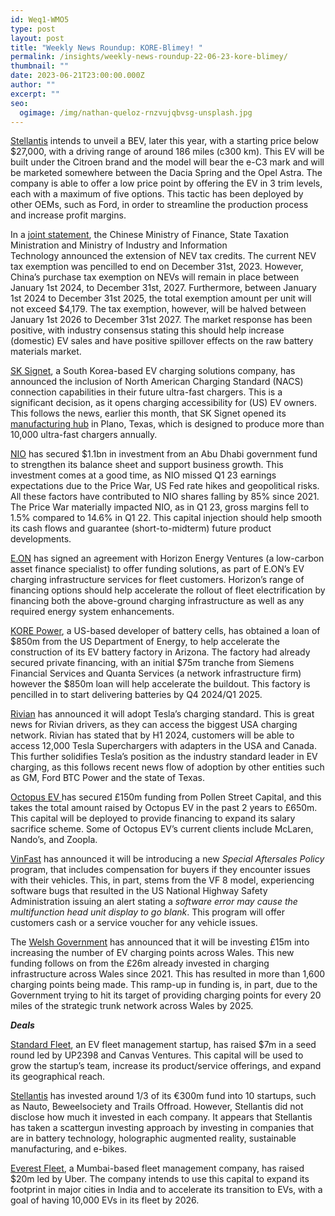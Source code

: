```yaml
---
id: Weq1-WMO5
type: post
layout: post
title: "Weekly News Roundup: KORE-Blimey! "
permalink: /insights/weekly-news-roundup-22-06-23-kore-blimey/
thumbnail: ""
date: 2023-06-21T23:00:00.000Z
author: ""
excerpt: ""
seo:
  ogimage: /img/nathan-queloz-rnzvujqbvsg-unsplash.jpg
---
```

[Stellantis](https://insideevs.com/news/672645/stellantis-affordable-ev-186-miles-range/) intends to unveil a BEV, later this year, with a starting price below $27,000, with a driving range of around 186 miles (c300 km). This EV will be built under the Citroen brand and the model will bear the e-C3 mark and will be marketed somewhere between the Dacia Spring and the Opel Astra. The company is able to offer a low price point by offering the EV in 3 trim levels, each with a maximum of five options. This tactic has been deployed by other OEMs, such as Ford, in order to streamline the production process and increase profit margins.

In a [joint statement](<https://www.fastmarkets.com/insights/china-extends-nev-purchase-tax-breaks-to-2027#:~:text=China%20will%20extend%20its%20tax,NEVs)%20between%202024%20and%202027&text=The%20joint%20announcement%20was%20made,Technology%20on%20Wednesday%20June%2021.>), the Chinese Ministry of Finance, State Taxation Ministration and Ministry of Industry and Information Technology announced the extension of NEV tax credits. The current NEV tax exemption was pencilled to end on December 31st, 2023. However, China’s purchase tax exemption on NEVs will remain in place between January 1st 2024, to December 31st, 2027. Furthermore, between January 1st 2024 to December 31st 2025, the total exemption amount per unit will not exceed $4,179. The tax exemption, however, will be halved between January 1st 2026 to December 31st 2027. The market response has been positive, with industry consensus stating this should help increase (domestic) EV sales and have positive spillover effects on the raw battery materials market.

[SK Signet](https://theevreport.com/sk-signet-enhances-ev-charger-offerings-with-nacs-compatibility), a South Korea-based EV charging solutions company, has announced the inclusion of North American Charging Standard (NACS) connection capabilities in their future ultra-fast chargers. This is a significant decision, as it opens charging accessibility for (US) EV owners. This follows the news, earlier this month, that SK Signet opened its [manufacturing hub](https://eng.sk.com/news/sk-signet-celebrates-grand-opening-of-new-plano-based-ev-charger-manufacturing-facility) in Plano, Texas, which is designed to produce more than 10,000 ultra-fast chargers annually.

[NIO](https://cnevpost.com/2023/06/20/nio-secures-1-1-billion-investment-from-abu-dhabi-fund/) has secured $1.1bn in investment from an Abu Dhabi government fund to strengthen its balance sheet and support business growth. This investment comes at a good time, as NIO missed Q1 23 earnings expectations due to the Price War, US Fed rate hikes and geopolitical risks. All these factors have contributed to NIO shares falling by 85% since 2021. The Price War materially impacted NIO, as in Q1 23, gross margins fell to 1.5% compared to 14.6% in Q1 22. This capital injection should help smooth its cash flows and guarantee (short-to-midterm) future product developments.

[E.ON](https://www.horizonev.co.uk/eon-partnership/?mkt_tok=NTIwLVJYUC0wMDMAAAGMfVYdTuy76YHKQL3eXIslxhhrqCgVDOo9udGn3mpEUqpy2caALVK6VqFLxdLtipx25nMR1LbB-uKqk7hSxZHJOy2M5kTTTVhSoqmGn6c8clOYn6XKUg#:~:text=E.ON%20has%20signed%20a%20landmark%20agreement%20with%20leading,E.ON%E2%80%99s%20EV%20charging%20infrastructure%20services%20for%20fleet%20customers.) has signed an agreement with Horizon Energy Ventures (a low-carbon asset finance specialist) to offer funding solutions, as part of E.ON’s EV charging infrastructure services for fleet customers. Horizon’s range of financing options should help accelerate the rollout of fleet electrification by financing both the above-ground charging infrastructure as well as any required energy system enhancements.

[KORE Power](https://electrek.co/2023/06/09/kore-power-ev-battery-factory/?mkt_tok=NTIwLVJYUC0wMDMAAAGMfVYdT6PPbjFPtbUvVTcb7NqnXoV2DtVTuzYu7GWZtb_xDPMAh-B2B2z3iDj1mSJON8beG8pvHVUkr47ncQysDRnt2_Yj4uobvApwqp6szc7sTn3eKQ), a US-based developer of battery cells, has obtained a loan of $850m from the US Department of Energy, to help accelerate the construction of its EV battery factory in Arizona. The factory had already secured private financing, with an initial $75m tranche from Siemens Financial Services and Quanta Services (a network infrastructure firm) however the $850m loan will help accelerate the buildout. This factory is pencilled in to start delivering batteries by Q4 2024/Q1 2025.

[Rivian](https://www.reuters.com/business/autos-transportation/ev-maker-rivian-adopt-teslas-charging-standard-2023-06-20/) has announced it will adopt Tesla’s charging standard. This is great news for Rivian drivers, as they can access the biggest USA charging network. Rivian has stated that by H1 2024, customers will be able to access 12,000 Tesla Superchargers with adapters in the USA and Canada. This further solidifies Tesla’s position as the industry standard leader in EV charging, as this follows recent news flow of adoption by other entities such as GM, Ford BTC Power and the state of Texas.

[Octopus EV ](https://news.sky.com/story/octopus-spreads-tentacles-winetwork.-funding-for-ev-leg-12905477)has secured £150m funding from Pollen Street Capital, and this takes the total amount raised by Octopus EV in the past 2 years to £650m. This capital will be deployed to provide financing to expand its salary sacrifice scheme. Some of Octopus EV’s current clients include McLaren, Nando’s, and Zoopla.

[VinFast](https://electrek.co/2023/06/15/vinfast-pay-buyers-encounter-issues-with-evs/?TrucksFoT) has announced it will be introducing a new *Special Aftersales Policy* program, that includes compensation for buyers if they encounter issues with their vehicles. This, in part, stems from the VF 8 model, experiencing software bugs that resulted in the US National Highway Safety Administration issuing an alert stating a *software error may cause the multifunction head unit display to go blank*. This program will offer customers cash or a service voucher for any vehicle issues.

The [Welsh Government](https://www.gov.wales/15m-boost-will-increase-number-welsh-electric-vehicle-charging-points?mkt_tok=NTIwLVJYUC0wMDMAAAGMfVYdTk7SRQoxq8b5XgjEXbn8qgiQWdljDI9mO2dwDrJ5NZAiIzAtn-gm5H_o96DtBHTrK6zUyhFAMGNt0LK33MXB7wQNMWje4Vff0bCdFHulQHaJvw) has announced that it will be investing £15m into increasing the number of EV charging points across Wales. This new funding follows on from the £26m already invested in charging infrastructure across Wales since 2021. This has resulted in more than 1,600 charging points being made. This ramp-up in funding is, in part, due to the Government trying to hit its target of providing charging points for every 20 miles of the strategic trunk network across Wales by 2025.

***Deals***

[Standard Fleet](https://www.standardfleet.com/blog/standard-fleet-raises-7m-adds-major-customers?TrucksFoT), an EV fleet management startup, has raised $7m in a seed round led by UP2398 and Canvas Ventures. This capital will be used to grow the startup’s team, increase its product/service offerings, and expand its geographical reach.

[Stellantis](https://techcrunch.com/2023/06/15/stellantis-has-invested-about-one-third-of-its-300m-euro-fund-into-10-startups/?TrucksFoT) has invested around 1/3 of its €300m fund into 10 startups, such as Nauto, Beweelsociety and Trails Offroad. However, Stellantis did not disclose how much it invested in each company. It appears that Stellantis has taken a scattergun investing approach by investing in companies that are in battery technology, holographic augmented reality, sustainable manufacturing, and e-bikes.

[Everest Fleet](https://techcrunch.com/2023/06/14/uber-leads-20m-round-in-indias-everest-fleet-for-ev-expansion/?TrucksFoT), a Mumbai-based fleet management company, has raised $20m led by Uber. The company intends to use this capital to expand its footprint in major cities in India and to accelerate its transition to EVs, with a goal of having 10,000 EVs in its fleet by 2026.